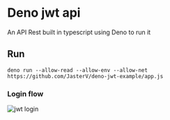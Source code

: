 # Deno jwt api

An API Rest built in typescript using Deno to run it

## Run

```
deno run --allow-read --allow-env --allow-net https://github.com/JasterV/deno-jwt-example/app.js
```

### Login flow

![jwt login](https://cdn.auth0.com/content/jwt/jwt-diagram.png)

